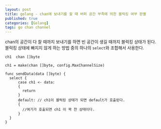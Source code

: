 ```yaml
---
layout: post
title: golang - chan에 보내기를 할 때 버퍼 공간 부족에 의한 블럭킹 여부 판별
published: true
categories: [Golang]
tags: go chan channel
---
```

chan의 공간이 다 찰 때까지 보내기를 하면 빈 공간이 생길 때까지 블럭킹 상태가 된다.  
블럭킹 상태에 빠지지 않게 하는 방법 중의 하나의 `select`와 조합해서 사용한다.  
  
```
ch1  chan []byte

ch1 = make(chan []byte, config.MaxChannelSize)

func sendData(data []byte) {
  select {
      case ch1 <- data:
      {
        return
      }
      default: // ch1이 블럭킹 상태가 되면 default가 호출된다.
      {
        //여기가 호출되면 ch1 이 꽉 찬 상태이다.
      }
  }
}
```  
  
